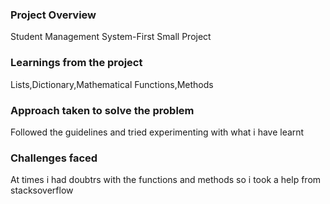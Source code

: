 ### Project Overview

  Student Management System-First Small Project 


### Learnings from the project

 Lists,Dictionary,Mathematical Functions,Methods


### Approach taken to solve the problem

 Followed the guidelines and tried experimenting with what i have learnt


### Challenges faced

 At times i had doubtrs with the functions and methods so i took a help from stacksoverflow


